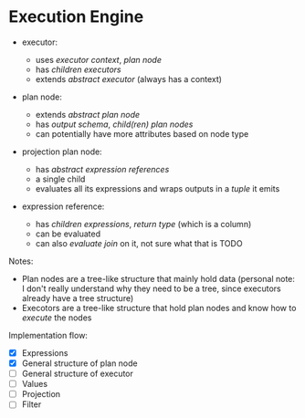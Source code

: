 # Execution Engine

- executor: 
    - uses *executor context*, *plan node*
    - has *children executors*
    - extends *abstract executor* (always has a context)

- plan node:
    - extends *abstract plan node*
    - has *output schema*, *child(ren) plan nodes*
    - can potentially have more attributes based on node type

- projection plan node:
    - has *abstract expression references*
    - a single child
    - evaluates all its expressions and wraps outputs in a *tuple* it emits

- expression reference:
    - has *children expressions*, *return type* (which is a column)
    - can be evaluated
    - can also *evaluate join* on it, not sure what that is TODO

Notes:
- Plan nodes are a tree-like structure that mainly hold data (personal note: I don't really understand why they need to be a tree, since executors already have a tree structure)
- Execotors are a tree-like structure that hold plan nodes and know how to *execute* the nodes

Implementation flow:
- [x] Expressions
- [x] General structure of plan node
- [ ] General structure of executor
- [ ] Values
- [ ] Projection
- [ ] Filter